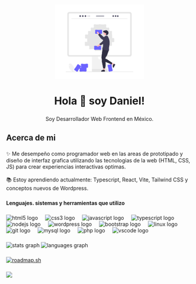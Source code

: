 <div align="center">
  <img height="200" src="https://github.com/danisandof/danisandof/blob/436d4b67b1a79773f94bf3631f2bfa0c29fc936d/code_integration.png"  />
</div>

###

<h1 align="center">Hola 👋 soy Daniel!</h1>

###

<p align="center">Soy Desarrollador Web Frontend en México.</p>

###

<h2 align="left">Acerca de mi</h2>

###

<p align="left">✨ Me desempeño como programador web en las areas de prototipado y diseño de interfaz grafica utilizando las tecnologias de la web (HTML, CSS, JS) para crear experiencias interactivas optimas.<br><br>📚 Estoy aprendiendo actualmente: Typescript, React, Vite, Tailwind CSS y conceptos nuevos de Wordpress.</p>

###

<h4 align="left">Lenguajes. sistemas y herramientas que utilizo</h4>

###

<div align="left">
  <img src="https://cdn.jsdelivr.net/gh/devicons/devicon/icons/html5/html5-original.svg" height="40" alt="html5 logo"  />
  <img width="12" />
  <img src="https://cdn.jsdelivr.net/gh/devicons/devicon/icons/css3/css3-original.svg" height="40" alt="css3 logo"  />
  <img width="12" />
  <img src="https://cdn.jsdelivr.net/gh/devicons/devicon/icons/javascript/javascript-original.svg" height="40" alt="javascript logo"  />
  <img width="12" />
  <img src="https://cdn.jsdelivr.net/gh/devicons/devicon/icons/typescript/typescript-original.svg" height="40" alt="typescript logo"  />
  <img width="12" />
  <img src="https://cdn.jsdelivr.net/gh/devicons/devicon/icons/nodejs/nodejs-original.svg" height="40" alt="nodejs logo"  />
  <img width="12" />
  <img src="https://cdn.jsdelivr.net/gh/devicons/devicon/icons/wordpress/wordpress-original.svg" height="40" alt="wordpress logo"  />
  <img width="12" />
  <img src="https://cdn.jsdelivr.net/gh/devicons/devicon/icons/bootstrap/bootstrap-original.svg" height="40" alt="bootstrap logo"  />
  <img width="12" />
  <img src="https://cdn.jsdelivr.net/gh/devicons/devicon/icons/linux/linux-original.svg" height="40" alt="linux logo"  />
  <img width="12" />
  <img src="https://cdn.jsdelivr.net/gh/devicons/devicon/icons/git/git-original.svg" height="40" alt="git logo"  />
  <img width="12" />
  <img src="https://cdn.jsdelivr.net/gh/devicons/devicon/icons/mysql/mysql-original.svg" height="40" alt="mysql logo"  />
  <img width="12" />
  <img src="https://cdn.jsdelivr.net/gh/devicons/devicon/icons/php/php-original.svg" height="40" alt="php logo"  />
  <img width="12" />
  <img src="https://cdn.jsdelivr.net/gh/devicons/devicon/icons/vscode/vscode-original.svg" height="40" alt="vscode logo"  />
</div>

###

<div align="left">
  <img src="https://github-readme-stats.vercel.app/api?username=danisandof&hide_title=false&hide_rank=false&show_icons=true&include_all_commits=true&count_private=true&disable_animations=false&theme=dracula&locale=en&hide_border=false&order=1" height="150" alt="stats graph"  />
  <img src="https://github-readme-stats.vercel.app/api/top-langs?username=danisandof&locale=en&hide_title=false&layout=compact&card_width=320&langs_count=5&theme=dracula&hide_border=false&order=2" height="150" alt="languages graph"  />
</div>

###

[![roadmap.sh](https://roadmap.sh/card/tall/672708f731d65c235d5031df?variant=dark&roadmaps=react%2Ctypescript%2Cgit-github%2Cfrontend)](https://roadmap.sh)

###

<div align="left">
  <img src="https://visitor-badge.laobi.icu/badge?page_id=danisandof.danisandof&"  />
</div>

###
